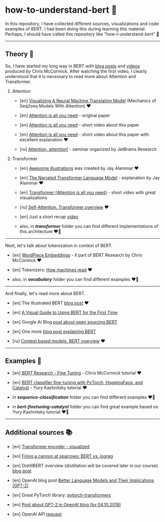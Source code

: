 # how-to-understand-bert 🤗
In this repository, I have collected different sources, visualizations and code examples of BERT. I had been doing this during learning this material. Perhaps, I should have called this repository like "how-I-understand-bert" 🤔

****

## Theory 🙌
So, I have started my long way in BERT with [blog posts](https://mccormickml.com/tutorials/) and [videos](https://www.youtube.com/watch?v=FKlPCK1uFrc&list=PLam9sigHPGwOBuH4_4fr-XvDbe5uneaf6&index=1) produced by Chris McCormick. After watching the first video, I clearly understood that it is necessary to read more about Attention and Transformer.

1. Attention
   + [en] [Visualizing A Neural Machine Translation Model](https://jalammar.github.io/visualizing-neural-machine-translation-mechanics-of-seq2seq-models-with-attention/) (Mechanics of Seq2seq Models With Attention) ❤️

   + [en] [Attention is all you need](https://arxiv.org/abs/1706.03762) - original paper

   + [en] [Attention is all you need](https://www.youtube.com/watch?v=iDulhoQ2pro) - short video about this paper

   + [en] [Attention is all you need](https://www.youtube.com/watch?v=nPuWGx_wF3I&list=WL&index=74) - short video about this paper with excellent explanation ❤️

   + [ru] [Attention, attention!](https://www.youtube.com/watch?v=q9svwVYduSo&list=WL&index=98&t=4s) - seminar organized by JetBrains Research

2. Transformer
   + [en] [Awesome illustrations](http://jalammar.github.io/illustrated-transformer/) was created by Jay Alammar ❤️

   + [en] [The Narrated Transformer Language Model](https://www.youtube.com/watch?v=-QH8fRhqFHM) - explanation by Jay Alammar ❤️

   + [en] [Transformer (Attention is all you need)](https://www.youtube.com/watch?v=z1xs9jdZnuY) - short video with great visualizations

   + [ru] [Self-Attention. Transformer overview](https://www.youtube.com/❤️watch?v=UETKUIlYE6g) ❤️

   + [en] Just a short recap [video](https://www.youtube.com/watch?v=S27pHKBEp30&list=WL&index=95&t=41s)

   + also, in **_transformer_** folder you can find different implementations of this architecture ❤️‍🔥

****

Next, let's talk about tokenization in context of BERT.
   + [en] [WordPiece Embeddings](https://www.youtube.com/watch?v=zJW57aCBCTk&list=PLam9sigHPGwOBuH4_4fr-XvDbe5uneaf6&index=2) - II part of BERT Research by Chris McCormick ❤️

   + [en] Tokenizers: [How machines read](https://blog.floydhub.com/tokenization-nlp/) ❤️

   + also, in __*vocabulary*__ folder you can find different examples ❤️‍🔥

****

And finally, let's read more about BERT.
   + [en] The Illustrated BERT [blog post](http://jalammar.github.io/illustrated-bert/) ❤️

   + [en] [A Visual Guide to Using BERT for the First Time](http://jalammar.github.io/a-visual-guide-to-using-bert-for-the-first-time/)

   + [en] Google AI Blog [post about open sourcing BERT](https://ai.googleblog.com/2018/11/open-sourcing-bert-state-of-art-pre.html)

   + [en] One more [blog post explaining BERT](https://yashuseth.blog/2019/06/12/bert-explained-faqs-understand-bert-working/)

   + [ru] [Context based models. BERT overview](https://www.youtube.com/watch?v=1DygevyV2eA) ❤️

****

## Examples 💪
   + [en] [BERT Research - Fine Tuning](https://www.youtube.com/watch?v=x66kkDnbzi4&list=PLam9sigHPGwOBuH4_4fr-XvDbe5uneaf6&index=3) - Chris McCormick tutorial ❤️

   + [en] [BERT classifier fine-tuning with PyTorch, HuggingFace, and Catalyst](https://github.com/Yorko/bert-finetuning-catalyst) - Yury Kashnitsky tutorial ❤️

   + in __*sequence-classification*__ folder you can find different examples ❤️‍🔥

   + in __*bert-finetuning-catalyst*__ folder you can find great example based on Yury Kashnitsky tutorial ❤️‍🔥

****

## Additional sources 📚
   + [en] [Transformer encoder - visualized](https://github.com/mertensu/transformer-tutorial)

   + [en] [Firing a cannon at sparrows: BERT vs. logreg](https://www.youtube.com/watch?v=JIU6WZuWl6k&list=WL&index=50)

   + [en] DistillBERT overview (distillation will be covered later in our course) [blog post](https://medium.com/huggingface/distilbert-8cf3380435b5)

   + [en] OpenAI blog post [Better Language Models and Their Implications (GPT-2)](https://openai.com/blog/better-language-models/)

   + [en] Great PyTorch library: [pytorch-transformers](https://github.com/huggingface/transformers)

   + [en] [Post about GPT-2 in OpenAI blog (by 04.10.2019)](https://openai.com/blog/fine-tuning-gpt-2/)

   + [en] OpenAI API [request](https://openai.com/blog/openai-api/)
